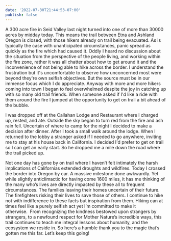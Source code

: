 ```yaml
---
date: '2022-07-30T21:44:53-07:00'
publish: false
---
```

A 300 acre fire in Seid Valley last night turned into one of more than 30000 acres by midday today. This means the trail between Etna and Ashland Oregon is closed, with those hikers already on trail being evacuated. As is typically the case with unanticipated circumstances, panic spread as quickly as the fire which had caused it. Oddly I heard no discussion about the situation from the perspective of the people living, and working within the fire zone, rather it was all chatter about how to get around it and the inconvenience of not being able to hike across the border. I understand the frustration but it's uncomfortable to observe how unconcerned most were beyond they're own selfish objectives. But the source must be in our immense focus which I do appreciate. Anyway with more and more hikers coming into town I began to feel overwhelmed despite the joy in catching up with so many old trail friends. When someone asked if I'd like a ride with them around the fire I jumped at the opportunity to get on trail a bit ahead of the bubble.

I was dropped off at the Callahan Lodge and Restaurant where I charged up, rested, and ate. Outside the sky began to turn red from the fire and ash rain fell. Uncertain of where to camp for the night I decided to make a decision after dinner. After I took a small walk around the lodge. When I returned to the lobby a stranger asked if I needed to go anywhere, inviting me to stay at his house back in California. I decided I'd prefer to get on trail so I can get an early start. So he dropped me a mile down the road where the trail picked up.

Not one day has gone by on trail where I haven’t felt intimately the harsh implications of Californias extended droughts and wildfires. Today I crossed the border into Oregon by car. A massive milestone done awkwardly. Yet while slightly anticlimactic for having come 1600 miles, it has me thinking of the many who’s lives are directly impacted by these all to frequent circumstances. The families leaving their homes uncertain of their future. The firefighters risking their lives to save those of others. I continue to hike not with indifference to these facts but inspiration from them. Hiking can at times feel like a purely selfish act yet I’m committed to make it otherwise.  From recognizing the kindness bestowed upon strangers by strangers, to a newfound respect for Mother Nature’s incredible ways, this trail continues to teach me integral lessons about humanity, and the ecosystem we reside in. So here’s a humble thank you to the magic that’s gotten me this far. Let’s keep this going!